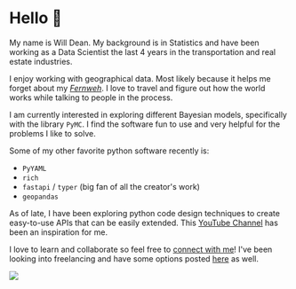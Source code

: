 # Hello :wave:

My name is Will Dean. My background is in Statistics and have been working as a Data Scientist the last 4 years in the transportation and real estate industries. 

I enjoy working with geographical data. Most likely because it helps me forget about my [*Fernweh*](https://www.linguee.de/deutsch-englisch/search?source=auto&query=fernweh). I love to travel and figure out how the world works while talking to people in the process. 

I am currently interested in exploring different Bayesian models, specifically with the library `PyMC`. I find the software fun to use and very helpful for the problems I like to solve. 

Some of my other favorite python software recently is:  

- `PyYAML`
- `rich`
- `fastapi` / `typer` (big fan of all the creator's work)
- `geopandas`

As of late, I have been exploring python code design techniques to create easy-to-use APIs that can be easily extended. This [YouTube Channel](https://www.youtube.com/c/ArjanCodes) has been an inspiration for me. 

I love to learn and collaborate so feel free to [connect with me](https://www.linkedin.com/in/williambdean/)! I've been looking into freelancing and have some options posted [here](https://www.fiverr.com/williamdean600?up_rollout=true) as well. 

<img class="img" src="https://github-readme-stats.vercel.app/api?username=wd60622&show_icons=true&theme=transparent&count_private=true&include_all_commits=true" />
